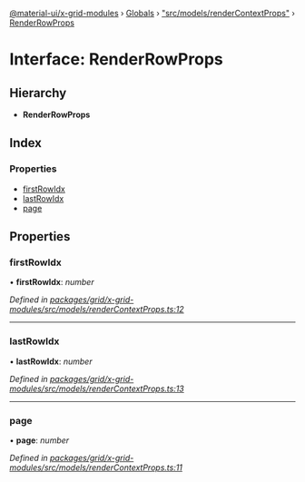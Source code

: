 [@material-ui/x-grid-modules](../README.md) › [Globals](../globals.md) › ["src/models/renderContextProps"](../modules/_src_models_rendercontextprops_.md) › [RenderRowProps](_src_models_rendercontextprops_.renderrowprops.md)

# Interface: RenderRowProps

## Hierarchy

* **RenderRowProps**

## Index

### Properties

* [firstRowIdx](_src_models_rendercontextprops_.renderrowprops.md#firstrowidx)
* [lastRowIdx](_src_models_rendercontextprops_.renderrowprops.md#lastrowidx)
* [page](_src_models_rendercontextprops_.renderrowprops.md#page)

## Properties

###  firstRowIdx

• **firstRowIdx**: *number*

*Defined in [packages/grid/x-grid-modules/src/models/renderContextProps.ts:12](https://github.com/mui-org/material-ui-x/blob/a679779/packages/grid/x-grid-modules/src/models/renderContextProps.ts#L12)*

___

###  lastRowIdx

• **lastRowIdx**: *number*

*Defined in [packages/grid/x-grid-modules/src/models/renderContextProps.ts:13](https://github.com/mui-org/material-ui-x/blob/a679779/packages/grid/x-grid-modules/src/models/renderContextProps.ts#L13)*

___

###  page

• **page**: *number*

*Defined in [packages/grid/x-grid-modules/src/models/renderContextProps.ts:11](https://github.com/mui-org/material-ui-x/blob/a679779/packages/grid/x-grid-modules/src/models/renderContextProps.ts#L11)*
